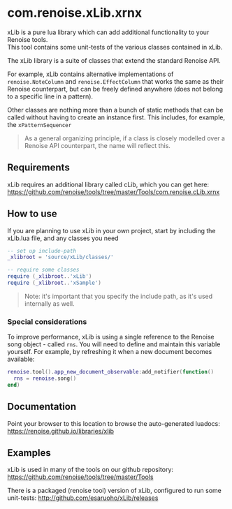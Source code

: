 # com.renoise.xLib.xrnx

xLib is a pure lua library which can add additional functionality to your Renoise tools.  
This tool contains some unit-tests of the various classes contained in xLib.

The xLib library is a suite of classes that extend the standard Renoise API. 

For example, xLib contains alternative implementations of `renoise.NoteColumn` and `renoise.EffectColumn` that works the same as their Renoise counterpart, but can be freely defined anywhere (does not belong to a specific line in a pattern). 

Other classes are nothing more than a bunch of static methods that can be called without having to create an instance first. This includes, for example, the `xPatternSequencer`

> As a general organizing principle, if a class is closely modelled over a Renoise API counterpart, the name will reflect this. 

## Requirements

xLib requires an additional library called cLib, which you can get here:  
https://github.com/renoise/tools/tree/master/Tools/com.renoise.cLib.xrnx

## How to use 

If you are planning to use xLib in your own project, start by including the xLib.lua file, and any classes you need

```lua
-- set up include-path
_xlibroot = 'source/xLib/classes/'

-- require some classes
require (_xlibroot..'xLib')
require (_xlibroot..'xSample')
```


> Note: it's important that you specify the include path, as it's used internally as well.  

### Special considerations

To improve performance, xLib is using a single reference to the Renoise song object - called `rns`. You will need to define and maintain this variable yourself. For example, by refreshing it when a new document becomes available:

```lua
renoise.tool().app_new_document_observable:add_notifier(function()
  rns = renoise.song()
end)
```

## Documentation

Point your browser to this location to browse the auto-generated luadocs:  
https://renoise.github.io/libraries/xlib

## Examples

xLib is used in many of the tools on our github repository:  
https://github.com/renoise/tools/tree/master/Tools

There is a packaged (renoise tool) version of xLib, configured to run some unit-tests:
http://github.com/esaruoho/xLib/releases
